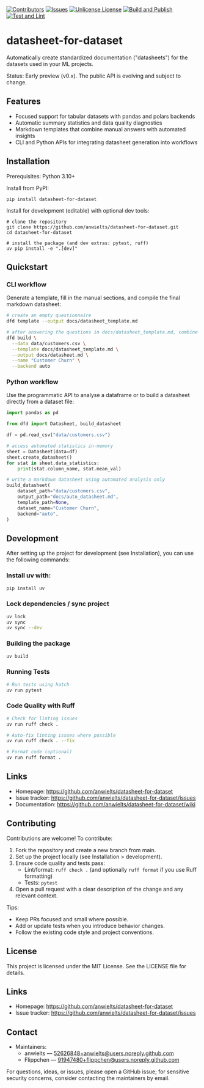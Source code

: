 [![Contributors][contributors-shield]][contributors-url]
[![Issues][issues-shield]][issues-url]
[![Unlicense License][license-shield]][license-url]
[![Build and Publish](https://github.com/anwielts/datasheet-for-dataset/actions/workflows/build_and_publish.yml/badge.svg)](https://github.com/anwielts/datasheet-for-dataset/actions/workflows/build_and_publish.yml) [![Test and Lint](https://github.com/anwielts/datasheet-for-dataset/actions/workflows/test_and_lint.yml/badge.svg)](https://github.com/anwielts/datasheet-for-dataset/actions/workflows/test_and_lint.yml)
# datasheet-for-dataset

Automatically create standardized documentation ("datasheets") for the datasets used in your ML projects.

Status: Early preview (v0.x). The public API is evolving and subject to change.

## Features
- Focused support for tabular datasets with pandas and polars backends
- Automatic summary statistics and data quality diagnostics
- Markdown templates that combine manual answers with automated insights
- CLI and Python APIs for integrating datasheet generation into workflows

## Installation
Prerequisites: Python 3.10+

Install from PyPI:
```
pip install datasheet-for-dataset
```

Install for development (editable) with optional dev tools:
```
# clone the repository
git clone https://github.com/anwielts/datasheet-for-dataset.git
cd datasheet-for-dataset

# install the package (and dev extras: pytest, ruff)
uv pip install -e ".[dev]"
```

## Quickstart

### CLI workflow
Generate a template, fill in the manual sections, and compile the final markdown datasheet:

```bash
# create an empty questionnaire
dfd template --output docs/datasheet_template.md

# after answering the questions in docs/datasheet_template.md, combine it with a dataset
dfd build \
  --data data/customers.csv \
  --template docs/datasheet_template.md \
  --output docs/datasheet.md \
  --name "Customer Churn" \
  --backend auto
```

### Python workflow
Use the programmatic API to analyse a dataframe or to build a datasheet directly from a dataset file:

```python
import pandas as pd

from dfd import Datasheet, build_datasheet

df = pd.read_csv("data/customers.csv")

# access automated statistics in-memory
sheet = Datasheet(data=df)
sheet.create_datasheet()
for stat in sheet.data_statistics:
    print(stat.column_name, stat.mean_val)

# write a markdown datasheet using automated analysis only
build_datasheet(
    dataset_path="data/customers.csv",
    output_path="docs/auto_datasheet.md",
    template_path=None,
    dataset_name="Customer Churn",
    backend="auto",
)
```

## Development
After setting up the project for development (see Installation), you can use the following commands:

### Install uv with:
```bash
pip install uv
```
### Lock dependencies / sync project
```bash
uv lock
uv sync
uv sync --dev
```

### Building the package
```bash
uv build
```

### Running Tests
```bash
# Run tests using hatch
uv run pytest
```

### Code Quality with Ruff
```bash
# Check for linting issues
uv run ruff check .

# Auto-fix linting issues where possible
uv run ruff check . --fix

# Format code (optional)
uv run ruff format .
```

## Links
- Homepage: https://github.com/anwielts/datasheet-for-dataset
- Issue tracker: https://github.com/anwielts/datasheet-for-dataset/issues
- Documentation: https://github.com/anwielts/datasheet-for-dataset/wiki

## Contributing
Contributions are welcome! To contribute:
1. Fork the repository and create a new branch from main.
2. Set up the project locally (see Installation > development).
3. Ensure code quality and tests pass:
   - Lint/format: `ruff check .` (and optionally `ruff format` if you use Ruff formatting)
   - Tests: `pytest`
4. Open a pull request with a clear description of the change and any relevant context.

Tips:
- Keep PRs focused and small where possible.
- Add or update tests when you introduce behavior changes.
- Follow the existing code style and project conventions.

## License
This project is licensed under the MIT License. See the LICENSE file for details.

## Links
- Homepage: https://github.com/anwielts/datasheet-for-dataset
- Issue tracker: https://github.com/anwielts/datasheet-for-dataset/issues

## Contact
- Maintainers: 
  - anwielts — 52626848+anwielts@users.noreply.github.com
  - Flippchen — 91947480+flippchen@users.noreply.github.com

For questions, ideas, or issues, please open a GitHub issue; for sensitive security concerns, consider contacting the maintainers by email.


[contributors-shield]: https://img.shields.io/github/contributors/anwielts/datasheet-for-dataset.svg?style=for-the-badge
[contributors-url]: https://github.com/anwielts/datasheet-for-dataset/graphs/contributors
[issues-shield]: https://img.shields.io/github/issues/anwielts/datasheet-for-dataset.svg?style=for-the-badge
[issues-url]: https://github.com/anwielts/datasheet-for-dataset/issues
[license-shield]: https://img.shields.io/github/license/anwielts/datasheet-for-dataset.svg?style=for-the-badge
[license-url]: https://github.com/anwielts/datasheet-for-dataset/blob/main/LICENSE

